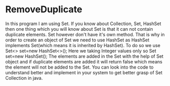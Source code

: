 # RemoveDuplicate
In this program I am using Set. If you know about Collection, Set, HashSet then one thing which you will know about Set is that it can not 
contain duplicate elements. Set however don't have it's own method. That is why in order to create an object of Set we need to use HashSet
as HashSet implements Set(which means it is inherited by HashSet).
To do so we use Set<> set=new HashSet<>();
Here we taking Integer values only so Set<Integer> set=new HashSet<Integer>();
The elements are added in the Set with the help of Set object and if duplicate elements are added it will return false which means the element will not be added to the Set. 
You can look into the code to understand better and implement in your system to get better grasp of Set Collection in java.
